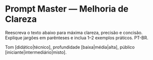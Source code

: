 # Prompt Master — Melhoria de Clareza

Reescreva o texto abaixo para máxima clareza, precisão e concisão. Explique jargões em parênteses e inclua 1–2 exemplos práticos. PT-BR. 

Tom [didático|técnico], profundidade [baixa|média|alta], público [iniciante|intermediário|misto].